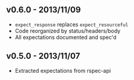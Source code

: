 v0.6.0  - 2013/11/09
--------------------

* `expect_response` replaces `expect_resourceful`
* Code reorganized by status/headers/body
* All expectations documented and spec'd

v0.5.0  - 2013/11/07
--------------------

* Extracted expectations from rspec-api